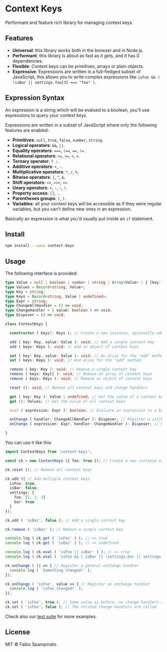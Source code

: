 # Context Keys

Performant and feature rich library for managing context keys.

## Features

- **Universal**: this library works both in the browser and in Node.js.
- **Performant**: this library is about as fast as it gets, and it has 0 dependencies.
- **Flexible**: Context keys can be primitives, arrays or plain objects.
- **Expressive**: Expressions are written in a full-fledged subset of JavaScript, this allows you to write complex expressions like `isFoo && ( !isBar || settings.foo[3] === "foo" )`.

## Expression Syntax

An expression is a string which will be evalued to a boolean, you'll use expressions to query your context keys.

Expressions are written in a subset of JavaScript where only the following features are enabled:

- **Primitives**: `null`, `true`, `false`, `number`, `string`.
- **Logical operators**: `&&`, `||`.
- **Equality operators**: `===`, `!==`, `==`, `!=`.
- **Relational operators**: `<=`, `>=`, `<`, `>`.
- **Ternary operator**: `? :`.
- **Additive operators**: `+`, `-`.
- **Multiplicative operators**: `*`, `/`, `%`.
- **Bitwise operators**: `|`, `^`, `&`.
- **Shift operators**: `<<`, `>>>`, `>>`.
- **Unary operators**: `+`, `-`, `~`, `!`.
- **Property access**: `[]`, `.`.
- **Parentheses groups**: `(`, `)`.
- **Variables**: all your context keys will be accessible as if they were regular variables, but you can't define new ones in an expression.

Basically an expression is what you'd usually put inside an `if` statement.

## Install

```sh
npm install --save context-keys
```

## Usage

The following interface is provided:

```ts
type Value = null | boolean | number | string | Array<Value> | { [key: string]: Value };
type Values = Record<string, Value>;
type Key = string;
type Keys = Record<string, Value | undefined>;
type Expr = string;
type ChangeAllHandler = () => void;
type ChangeHandler = ( value: boolean ) => void;
type Disposer = () => void;

class ContextKeys {

  constructor ( keys?: Keys ); // Create a new instance, optionally adding an object of context keys

  add ( key: Key, value: Value ): void; // Add a single context key
  add ( keys: Keys ): void; // Add an object of context keys

  set ( key: Key, value: Value ): void; // An alias for the "add" method
  set ( keys: Keys ): void; // And alias for the "add" method

  remove ( key: Key ): void; // Remove a single context key
  remove ( keys: Key[] ): void; // Remove an array of context keys
  remove ( keys: Keys ): void; // Remove an object of context keys

  reset (): void; // Remove all context keys and change handlers

  get ( key: Key ): Value | undefined; // Get the value of a context key
  get (): Values; // Get the value of all context keys

  eval ( expression: Expr ): boolean; // Evaluate an expression to a boolean

  onChange ( handler: ChangeAllHandler ): Disposer; // Register a callback which will be called whenever any context key changes
  onChange ( expression: Expr, handler: ChangeHandler ): Disposer; // Register a callback which will be called whenever the value of the expression changes. Call the disposer to unregister the callback

}
```

You can use it like this:

```ts
import ContextKeys from 'context-keys';

const ck = new ContextKeys ({ foo: true }); // Create a new instance with an object of context keys

ck.reset (); // Remove all context keys

ck.add ({ // Add multiple context keys
  isFoo: true,
  isBar: false,
  settings: {
    foo: [1, 2, 3]
    bar: true
  }
});

ck.add ( 'isBaz', false ); // Add a single context key

ck.remove ( 'isBaz' ); // Remove a single context key

console.log ( ck.get ( 'isFoo' ) ); // => true
console.log ( ck.get ( 'isBaz' ) ); // => undefined

console.log ( ck.eval ( 'isFoo || isBar' ) ); // => true
console.log ( ck.eval ( 'isFoo && ( isBar || !settings.bar || settings.foo.length > 1 )' ) ); // => true

ck.onChange ( () => { // Register a general onChange handler
  console.log ( 'Something changed!' );
});

ck.onChange ( 'isFoo', value => { // Register an onChange handler
  console.log ( 'isFoo changed!' );
});

ck.set ( 'isFoo', true ); // Same value as before, no change handlers are called
ck.set ( 'isFoo', false ); // The related change handlers are called
```

Check also our [test suite](./test/index.js) for more examples.

## License

MIT © Fabio Spampinato
